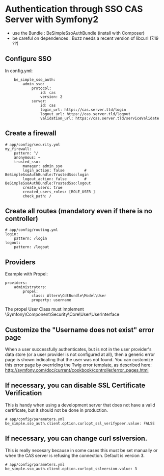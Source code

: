 Authentication through SSO CAS Server with Symfony2
===================================================

- use the Bundle : BeSimpleSsoAuthBundle (install with Composer)
- be careful on dependences : Buzz needs a recent version of libcurl (7.19 ??)


Configure SSO
-------------

In config.yml:

        be_simple_sso_auth:
            admin_sso:
                protocol:
                    id: cas
                    version: 2
                server:
                    id: cas
                    login_url: https://cas.server.tld/login
                    logout_url: https://cas.server.tld/logout
                    validation_url: https://cas.server.tld/serviceValidate



Create a firewall
-----------------

    # app/config/security.yml
    my_firewall:
        pattern: ^/
        anonymous: ~
        trusted_sso:
            manager: admin_sso
            login_action: false 		# BeSimpleSsoAuthBundle:TrustedSso:login
            logout_action: false 		# BeSimpleSsoAuthBundle:TrustedSso:logout
            create_users: true
            created_users_roles: [ROLE_USER ]
            check_path: /


Create all routes (mandatory even if there is no controller)
------------------------------------------------------------

    # app/config/routing.yml
    login:
        pattern: /login
    logout:
        pattern: /logout
      

Providers 
---------

Example with Propel:

    providers:
        administrators:
            propel:
                class: Altern\CdtBundle\Model\User
                property: username

The propel User Class must implement \Symfony\Component\Security\Core\User\UserInterface

Customize the "Username does not exist" error page
--------------------------------------------------

When a user successfully authenticates, but is not in the user provider's data store (or a user provider is not configured at all),
then a generic error page is shown indicating that the user was not found. You can customize this error page by overriding the Twig error template,
as described here: http://symfony.com/doc/current/cookbook/controller/error_pages.html

If necessary, you can disable SSL Certificate Verification
----------------------------------------------------------

This is handy when using a development server that does not have a valid certificate, but it should not be done in production.

    # app/config/parameters.yml
    be_simple.sso_auth.client.option.curlopt_ssl_verifypeer.value: FALSE
    
If necessary, you can change curl sslversion.
----------------------------------------------------------

This is really necesary because in some cases this must be set manually or when the CAS server is refusing the connection. 
Default is version 3.

    # app/config/parameters.yml
    be_simple.sso_auth.client.option.curlopt_sslversion.value: 3
